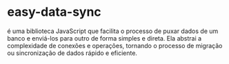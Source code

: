 # easy-data-sync
é uma biblioteca JavaScript que facilita o processo de puxar dados de um banco e enviá-los para outro de forma simples e direta. Ela abstrai a complexidade de conexões e operações, tornando o processo de migração ou sincronização de dados rápido e eficiente.
